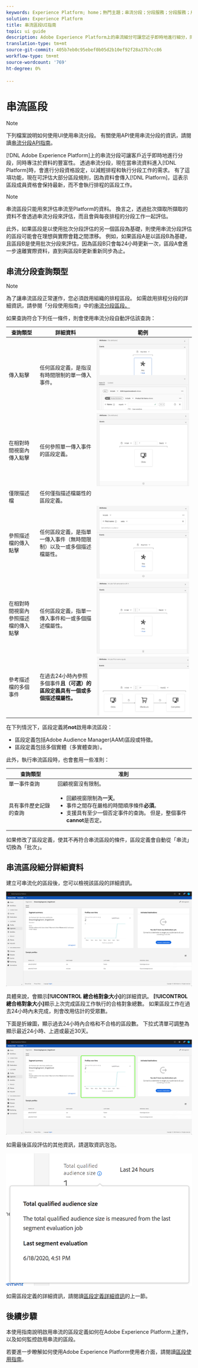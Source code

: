 ```yaml
---
keywords: Experience Platform; home；熱門主題；串流分段；分段服務；分段服務；用戶介面指南；
solution: Experience Platform
title: 串流區段UI指南
topic: ui guide
description: Adobe Experience Platform上的串流細分可讓您近乎即時地進行細分，同時專注於資料的豐富性。 透過串流分段，區段資格現在會在資料進入平台時進行，以減輕排程和執行分段工作的需求。 有了這項功能，大部份的區段規則現在都可以在資料傳入平台時進行評估，這表示區段成員資格將會保持最新，而不會執行排程的區段工作。
translation-type: tm+mt
source-git-commit: 405b7eb0c95ebef0b05d2b10ef92f28a37b7cc86
workflow-type: tm+mt
source-wordcount: '769'
ht-degree: 0%

---
```



# 串流區段

>[!NOTE]
>
>下列檔案說明如何使用UI使用串流分段。 有關使用API使用串流分段的資訊，請閱讀[串流分段API指南](../api/streaming-segmentation.md)。

[!DNL Adobe Experience Platform]上的串流分段可讓客戶近乎即時地進行分段，同時專注於資料的豐富性。 透過串流分段，現在當串流資料進入[!DNL Platform]時，會進行分段資格設定，以減輕排程和執行分段工作的需求。 有了這項功能，現在可評估大部分區段規則，因為資料會傳入[!DNL Platform]，這表示區段成員資格會保持最新，而不會執行排程的區段工作。

>[!NOTE]
>
>串流區段只能用來評估串流至Platform的資料。 換言之，透過批次擷取所擷取的資料不會透過串流分段來評估，而且會與每夜排程的分段工作一起評估。
>
>此外，如果區段是以使用批次分段評估的另一個區段為基礎，則使用串流分段評估的區段可能會在理想與實際會籍之間漂移。 例如，如果區段A是以區段B為基礎，且區段B是使用批次分段來評估，因為區段B只會每24小時更新一次，區段A會進一步遠離實際資料，直到與區段B更新重新同步為止。

## 串流分段查詢類型

>[!NOTE]
>
>為了讓串流區段正常運作，您必須啟用組織的排程區段。 如需啟用排程分段的詳細資訊，請參閱「分段使用指南」中的[串流分段區段。](./overview.md#scheduled-segmentation)

如果查詢符合下列任一條件，則會使用串流分段自動評估該查詢：

| 查詢類型 | 詳細資料 | 範例 |
| ---------- | ------- | ------- |
| 傳入點擊 | 任何區段定義，是指沒有時間限制的單一傳入事件。 | ![](../images/ui/streaming-segmentation/incoming-hit.png) |
| 在相對時間視窗內傳入點擊 | 任何參照單一傳入事件的區段定義。 | ![](../images/ui/streaming-segmentation/relative-hit-success.png) |
| 僅限描述檔 | 任何僅指描述檔屬性的區段定義。 |  |
| 參照描述檔的傳入點擊 | 任何區段定義，是指單一傳入事件（無時間限制）以及一或多個描述檔屬性。 | ![](../images/ui/streaming-segmentation/profile-hit.png) |
| 在相對時間視窗內參照描述檔的傳入點擊 | 任何區段定義，指單一傳入事件和一或多個描述檔屬性。 | ![](../images/ui/streaming-segmentation/profile-relative-success.png) |
| 參考描述檔的多個事件 | 在過去24小時內參照多個事件&#x200B;**且（可選）的區段定義具有一個或多個描述檔屬性。** | ![](../images/ui/streaming-segmentation/event-history-success.png) |

在下列情況下，區段定義將&#x200B;**not**&#x200B;啟用串流區段：

- 區段定義包括Adobe Audience Manager(AAM)區段或特徵。
- 區段定義包括多個實體（多實體查詢）。

此外，執行串流區段時，也會套用一些准則：

| 查詢類型 | 准則 |
| ---------- | -------- |
| 單一事件查詢 | 回顧視窗沒有限制。 |
| 具有事件歷史記錄的查詢 | <ul><li>回顧視窗限制為&#x200B;**一天**。</li><li>事件之間存在嚴格的時間順序條件&#x200B;**必須**。</li><li>支援具有至少一個否定事件的查詢。 但是，整個事件&#x200B;**cannot**&#x200B;是否定。</li></ul> |

如果修改了區段定義，使其不再符合串流區段的條件，區段定義會自動從「串流」切換為「批次」。

## 串流區段細分詳細資料

建立可串流化的區段後，您可以檢視該區段的詳細資訊。

![](../images/ui/streaming-segmentation/monitoring-streaming-segment.png)

具體來說，會顯示&#x200B;**[!UICONTROL 總合格對象大小]**&#x200B;的詳細資訊。 **[!UICONTROL 總合格對象大小]**&#x200B;顯示上次完成區段工作執行的合格對象總數。 如果區段工作在過去24小時內未完成，則會改用估計的受眾數。

下面是折線圖，顯示過去24小時內合格和不合格的區段數。 下拉式清單可調整為顯示最近24小時、上週或最近30天。

![](../images/ui/streaming-segmentation/monitoring-streaming-segment-graph.png)

如需最後區段評估的其他資訊，請選取資訊泡泡。

![](../images/ui/streaming-segmentation/info-bubble.png)

如需區段定義的詳細資訊，請閱讀[區段定義詳細資訊](#segment-details)的上一節。

## 後續步驟

本使用指南說明啟用串流的區段定義如何在Adobe Experience Platform上運作，以及如何監控啟用串流的區段。

若要進一步瞭解如何使用Adobe Experience Platform使用者介面，請閱讀[區段使用指南](./overview.md)。